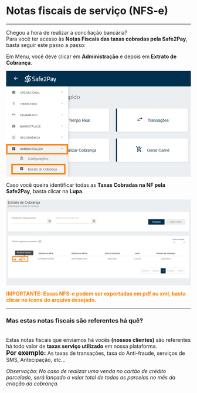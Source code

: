# Notas fiscais de serviço (NFS-e)
<hr>

Chegou a hora de realizar a conciliação bancária?<br>
Para você ter acesso às <b>Notas Fiscais das taxas cobradas pela Safe2Pay</b>, basta seguir este passo a passo:

Em Menu, você deve clicar em <b>Administração</b> e depois em <b>Extrato de Cobrança</b>.

<img src="../imagens/NotasFE01.png" style="display:block; margin-left:auto; margin-right:auto">

Caso você queira identificar todas as <b>Taxas Cobradas na NF pela Safe2Pay</b>, basta clicar na <b>Lupa</b>.

<img src="../imagens/NotasFE02.png" style="display:block; margin-left:auto; margin-right:auto">

<b style="color: #FF7F00;">IMPORTANTE: Essas NFS-e podem ser exportadas em pdf ou xml, basta clicar no ícone do arquivo desejado.</b>
<hr>

<h3>Mas estas notas fiscais são referentes há quê?</h3><br>
Estas notas fiscais que enviamos há vocês <b>(nossos clientes)</b> são referentes há todo valor de <b>taxas serviço utilizado</b> em nossa plataforma.<br>
<b style="font-size:17px">Por exemplo:</b> As taxas de transações, taxa do Anti-fraude, serviços de SMS, Antecipação, etc...<br>

*Observação: No caso de realizar uma venda no cartão de crédito parcelado, será lançado o valor total de todas as parcelas no mês da criação da cobrança.*

<my-footer></my-footer>